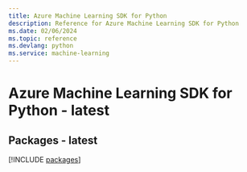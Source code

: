 ```yaml
---
title: Azure Machine Learning SDK for Python
description: Reference for Azure Machine Learning SDK for Python
ms.date: 02/06/2024
ms.topic: reference
ms.devlang: python
ms.service: machine-learning
---
```

# Azure Machine Learning SDK for Python - latest
## Packages - latest
[!INCLUDE [packages](machine-learning-index.md)]